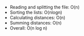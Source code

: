 - Reading and splitting the file: O(n)
- Sorting the lists: O(nlogn)
- Calculating distances: O(n)
- Summing distances: O(n)
- Overall: O(n log n)
